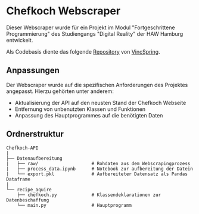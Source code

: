 
# Chefkoch Webscraper

Dieser Webscraper wurde für ein Projekt im Modul "Fortgeschrittene Programmierung" des Studiengangs "Digital Reality" der HAW Hamburg entwickelt.

Als Codebasis diente das folgende [Repository](https://github.com/VinzSpring/Chefkoch-API) von [VincSpring](https://github.com/VinzSpring). 


## Anpassungen
Der Webscraper wurde auf die spezifischen Anforderungen des Projektes angepasst. Hierzu gehörten unter anderem:

- Aktualisierung der API auf den neusten Stand der Chefkoch Webseite
- Entfernung von unbenutzten Klassen und Funktionen
- Anpassung des Hauptprogrammes auf die benötigten Daten
## Ordnerstruktur

```
Chefkoch-API
|
├── Datenaufbereitung
|   ├── raw/                    # Rohdaten aus dem Webscrapingprozess
|   ├── process_data.ipynb      # Notebook zur aufbereitung der Datein
|   └── export.pkl              # Aufbereiteter Datensatz als Pandas Dataframe
|
└── recipe_aquire 
    ├── chefkoch.py             # Klassendeklarationen zur Datenbeschaffung
    └── main.py                 # Hauptprogramm
```
